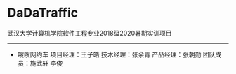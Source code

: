 # DaDaTraffic
武汉大学计算机学院软件工程专业2018级2020暑期实训项目
****************************************************

* 嗖嗖网约车
项目经理：王子皓
技术经理：张余青
产品经理：张朝勋
团队成员：施武轩 李俊

